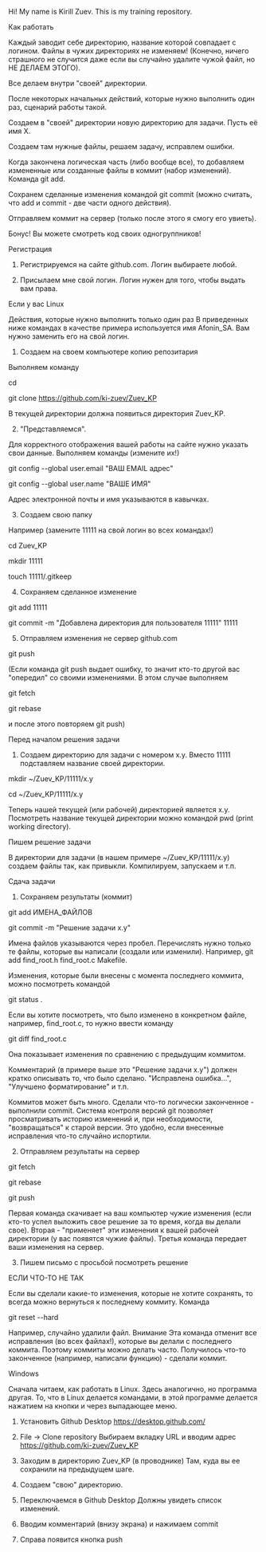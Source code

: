 Hi! My name is Kirill Zuev. This is my training repository.

Как работать

Каждый заводит себе директорию, название которой совпадает с логином. Файлы в чужих директориях не изменяем! (Конечно, ничего страшного не случится даже если вы случайно удалите чужой файл, но НЕ ДЕЛАЕМ ЭТОГО). 

Все делаем внутри "своей" директории.

После некоторых начальных действий, которые нужно выполнить один раз, сценарий работы такой.

Создаем в "своей" директории новую директорию для задачи. Пусть её имя X.

Создаем там нужные файлы, решаем задачу, исправлем ошибки.

Когда закончена логическая часть (либо вообще все), то добавляем измененные или созданные файлы в коммит (набор изменений). Команда git add.

Сохранем сделанные изменения командой git commit (можно считать, что add и commit - две части одного действия).

Отправляем коммит на сервер (только после этого я смогу его увиеть).

Бонус! Вы можете смотреть код своих одногруппников!

Регистрация

1. Регистрируемся на сайте github.com. Логин выбираете любой.

2. Присылаем мне свой логин. Логин нужен для того, чтобы выдать вам права.

Если у вас Linux

Действия, которые нужно выполнить только один раз
В приведенных ниже командах в качестве примера используется имя Afonin_SA. Вам нужно заменить его на свой логин.

1. Создаем на своем компьютере копию репозитария

Выполняем команду

cd

git clone https://github.com/ki-zuev/Zuev_KP

В текущей директории должна появиться директория Zuev_KP.

2. "Представляемся".

Для корректного отображения вашей работы на сайте нужно указать свои данные. Выполняем команды (измените их!)

git config --global user.email "ВАШ EMAIL адрес"

git config --global user.name "ВАШЕ ИМЯ"

Адрес электронной почты и имя указываются в кавычках.

3. Создаем свою папку

Например (замените 11111 на свой логин во всех командах!)

cd Zuev_KP

mkdir 11111

touch 11111/.gitkeep

4. Сохраняем сделанное изменение

git add 11111

git commit -m "Добавлена директория для пользователя 11111" 11111

5. Отправляем изменения не сервер github.com

git push

(Если команда git push выдает ошибку, то значит кто-то другой вас "опередил" со своими изменениями. В этом случае выполняем

git fetch

git rebase

и после этого повторяем git push)

Перед началом решения задачи

1. Создаем директорию для задачи с номером x.y. Вместо 11111 подставляем название своей директории.

mkdir ~/Zuev_KP/11111/x.y

cd ~/Zuev_KP/11111/x.y

Теперь нашей текущей (или рабочей) директорией является x.y. Посмотреть название текущей директории можно командой pwd (print working directory).

Пишем решение задачи

В директории для задачи (в нашем примере ~/Zuev_KP/11111/x.y) создаем файлы так, как привыкли. Компилируем, запускаем и т.п.

Сдача задачи

1. Сохраняем результаты (коммит)

git add ИМЕНА_ФАЙЛОВ

git commit -m "Решение задачи x.y"

Имена файлов указываются через пробел. Перечислять нужно только те файлы, которые вы написали (создали или изменили). Например, git add find_root.h find_root.c Makefile.

Изменения, которые были внесены с момента последнего коммита, можно посмотреть командой

git status .

Если вы хотите посмотреть, что было изменено в конкретном файле, например, find_root.c, то нужно ввести команду

git diff find_root.c

Она показывает изменения по сравнению с предыдущим коммитом.

Комментарий (в примере выше это "Решение задачи x.y") должен кратко описывать то, что было сделано. "Исправлена ошибка...", "Улучшено форматирование" и т.п.

Коммитов может быть много. Сделали что-то логически законченное - выполнили commit. Система контроля версий git позволяет просматривать историю изменений и, при необходимости, "возвращаться" к старой версии. Это удобно, если внесенные исправления что-то случайно испортили.

2. Отправляем результаты на сервер

git fetch

git rebase

git push

Первая команда скачивает на ваш компьютер чужие изменения (если кто-то успел выложить свое решение за то время, когда вы делали свое). Вторая - "применяет" эти изменения к вашей рабочей директории (у вас появятся чужие файлы). Третья команда передает ваши изменения на сервер.

3. Пишем письмо с просьбой посмотреть решение

ЕСЛИ ЧТО-ТО НЕ ТАК

Если вы сделали какие-то изменения, которые не хотите сохранять, то всегда можно вернуться к последнему коммиту. Команда

git reset --hard

Например, случайно удалили файл. Внимание Эта команда отменит все исправления (во всех файлах!), которые вы делали с последнего коммита. Поэтому коммиты можно делать часто. Получилось что-то законченное (например, написали функцию) - сделали коммит.

Windows

Сначала читаем, как работать в Linux. Здесь аналогично, но программа другая. То, что в Linux делается командами, в этой программе делается нажатием на кнопки и через выпадающее меню.

1. Установить Github Desktop https://desktop.github.com/

2. File -> Clone repository Выбираем вкладку URL и вводим адрес https://github.com/ki-zuev/Zuev_KP

3. Заходим в директорию Zuev_KP (в проводнике) Там, куда вы ее сохранили на предыдущем шаге.

4. Создаем "свою" директорию.

5. Переключаемся в Github Desktop Должны увидеть список изменений.

6. Вводим комментарий (внизу экрана) и нажимаем commit

7. Справа появится кнопка push
